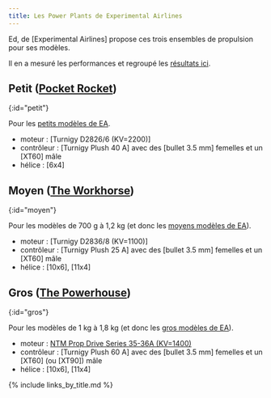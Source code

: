 ```yaml
---
title: Les Power Plants de Experimental Airlines
---
```

Ed, de [Experimental Airlines] propose ces trois ensembles de propulsion pour ses modèles.

Il en a mesuré les performances et regroupé les [résultats ici](https://docs.google.com/spreadsheet/ccc?key=0AtSZzrsraF1-dDJzNGVEMnZnRzNzMkJab2dfRjlxMnc&usp=sharing&pageId=111455250167319531749).

Petit ([Pocket Rocket](https://www.youtube.com/watch?v=Xy8az2-yyiQ))
--------------------------------------------------------------------
{:id="petit"}

Pour les [petits modèles de EA](/les-avions-d-internet/#ea-petits).

- moteur&nbsp;: [Turnigy D2826/6 (KV=2200)]
- contrôleur&nbsp;: [Turnigy Plush 40&nbsp;A] avec des [bullet 3.5&nbsp;mm] femelles et un [XT60] mâle
- hélice&nbsp;: [6x4]

Moyen ([The Workhorse](https://www.youtube.com/watch?v=j17m5AhMmd0))
--------------------------------------------------------------------
{:id="moyen"}

Pour les modèles de 700&nbsp;g à 1,2&nbsp;kg (et donc les [moyens modèles de EA](/les-avions-d-internet/#ea-moyens)).

- moteur&nbsp;: [Turnigy D2836/8 (KV=1100)]
- contrôleur&nbsp;: [Turnigy Plush 25&nbsp;A] avec des [bullet 3.5&nbsp;mm] femelles et un [XT60] mâle
- hélice&nbsp;: [10x6], [11x4]

Gros ([The Powerhouse](https://www.youtube.com/watch?v=81IzfoTQ29Q))
--------------------------------------------------------------------
{:id="gros"}

Pour les modèles de 1&nbsp;kg à 1,8&nbsp;kg (et donc les [gros modèles de EA](/les-avions-d-internet/#ea-gros)).

- moteur&nbsp;: [NTM Prop Drive Series 35-36A (KV=1400)](https://hobbyking.com/en_us/ntm-prop-drive-series-35-36a-1400kv-550w.html)
- contrôleur&nbsp;: [Turnigy Plush 60&nbsp;A] avec des [bullet 3.5&nbsp;mm] femelles et un [XT60] (ou [XT90]) mâle
- hélice&nbsp;: [10x6], [11x4]

{% include links_by_title.md %}
